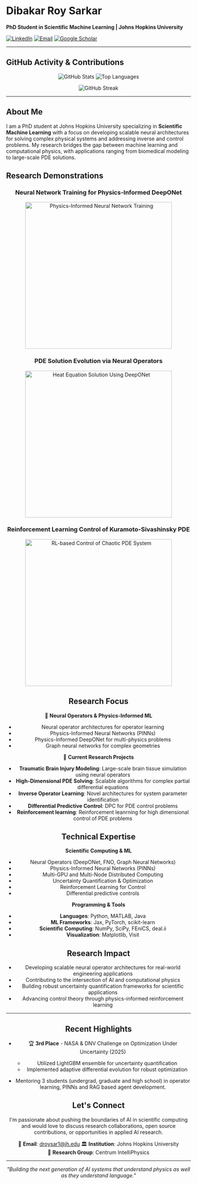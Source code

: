 # Dibakar Roy Sarkar

**PhD Student in Scientific Machine Learning | Johns Hopkins University**  

[![LinkedIn](https://img.shields.io/badge/-LinkedIn-0077B5?style=flat&logo=linkedin&logoColor=white)](https://www.linkedin.com/in/dibakar-roy-sarkar/)
[![Email](https://img.shields.io/badge/-Email-D14836?style=flat&logo=gmail&logoColor=white)](mailto:droysar1@jh.edu)
[![Google Scholar](https://img.shields.io/badge/-Google%20Scholar-4285F4?style=flat&logo=google-scholar&logoColor=white)](https://scholar.google.com/citations?user=Sz4nHdYAAAAJ&hl=en)

---

## GitHub Activity & Contributions

<div align="center">

![GitHub Stats](https://github-readme-stats.vercel.app/api?username=roydibs&show_icons=true&theme=default&hide_border=true&count_private=true)
![Top Languages](https://github-readme-stats.vercel.app/api/top-langs/?username=roydibs&layout=compact&theme=default&hide_border=true)

![GitHub Streak](https://github-readme-streak-stats.herokuapp.com/?user=roydibs&theme=default&hide_border=true)

</div>

---

## About Me

I am a PhD student at Johns Hopkins University specializing in **Scientific Machine Learning** with a focus on developing scalable neural architectures for solving complex physical systems and addressing inverse and control problems. My research bridges the gap between machine learning and computational physics, with applications ranging from biomedical modeling to large-scale PDE solutions.

## Research Demonstrations

<div align="center">

### Neural Network Training for Physics-Informed DeepONet
<img src="NN_training.gif" width="400" alt="Physics-Informed Neural Network Training">

### PDE Solution Evolution via Neural Operators  
<img src="pde_simulation.gif" width="400" alt="Heat Equation Solution Using DeepONet">

### Reinforcement Learning Control of Kuramoto-Sivashinsky PDE
<img src="rl_control_animation.gif" width="400" alt="RL-based Control of Chaotic PDE System">


## Research Focus

🧠 **Neural Operators & Physics-Informed ML**
- Neural operator architectures for operator learning
- Physics-Informed Neural Networks (PINNs) 
- Physics-Informed DeepONet for multi-physics problems
- Graph neural networks for complex geometries

🔬 **Current Research Projects**
- **Traumatic Brain Injury Modeling**: Large-scale brain tissue simulation using neural operators
- **High-Dimensional PDE Solving**: Scalable algorithms for complex partial differential equations
- **Inverse Operator Learning**: Novel architectures for system parameter identification
- **Differential Predictive Control**: DPC for PDE control problems
- **Reinforcement learning**: Reinforcement leanrning for high dimensional control of PDE problems

## Technical Expertise

**Scientific Computing & ML**
- Neural Operators (DeepONet, FNO, Graph Neural Networks)
- Physics-Informed Neural Networks (PINNs)
- Multi-GPU and Multi-Node Distributed Computing
- Uncertainty Quantification & Optimization
- Reinforcement Learning for Control
- Differential predictive controls

**Programming & Tools**
- **Languages**: Python, MATLAB, Java
- **ML Frameworks**: Jax, PyTorch, scikit-learn
- **Scientific Computing**: NumPy, SciPy, FEniCS, deal.ii
- **Visualization**: Matplotlib, Visit

## Research Impact

- Developing scalable neural operator architectures for real-world engineering applications
- Contributing to the intersection of AI and computational physics
- Building robust uncertainty quantification frameworks for scientific applications
- Advancing control theory through physics-informed reinforcement learning

---

## Recent Highlights

- 🏆 **3rd Place** - NASA & DNV Challenge on Optimization Under Uncertainty (2025)
  - Utilized LightGBM ensemble for uncertainty quantification 
  - Implemented adaptive differential evolution for robust optimization

- Mentoring 3 students (undergrad, graduate and high school) in operator learning, PINNs and RAG based agent development.

## Let's Connect

I'm passionate about pushing the boundaries of AI in scientific computing and would love to discuss research collaborations, open source contributions, or opportunities in applied AI research.

📧 **Email**: droysar1@jh.edu 
🏛️ **Institution**: Johns Hopkins University  
🔬 **Research Group**: Centrum IntelliPhysics

---

<div align="center">

*"Building the next generation of AI systems that understand physics as well as they understand language."*

</div>
